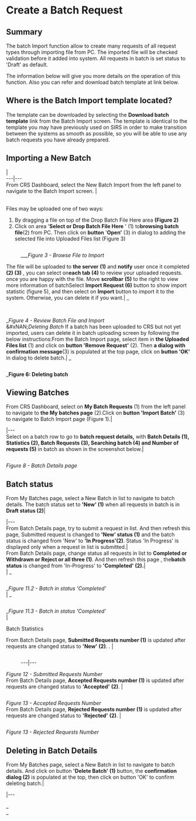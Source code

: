 # Create a Batch Request

## Summary

The batch Import function allow to create many requests of all request types through importing file from PC. The imported file will be checked validation before it added into system. All requests in batch is set status to 'Draft' as default.

The information below will give you more details on the operation of this function. Also you can refer and download batch template at link below.

## Where is the Batch Import template located?

The template can be downloaded by selecting the **Download batch template** link from the Batch Import screen. The template is identical to the template you may have previously used on SIRS in order to make transition between the systems as smooth as possible, so you will be able to use any batch requests you have already prepared.

## Importing a New Batch

|\
\---|---\
From CRS Dashboard, select the New Batch Import from the left panel to navigate to the Batch Import screen. |

\
Files may be uploaded one of two ways:

1. By dragging a file on top of the Drop Batch File Here area **(Figure 2)**
2. Click on area '**Select or Drop Batch File Here** ' (1) to**browsing batch file**(2) from PC. Then click on **button** '**Open'** (3) in dialog to adding the selected file into Uploaded Files list (Figure 3)

<figure><img src="../images/28742991.png" alt=""><figcaption><p>___<em>Figure 3 - Browse File to Import</em></p></figcaption></figure>

The file will be uploaded to **the server** **(1)** and **notify** user once it completed **(2) (3)** , you can select on**each tab (4)** to review your uploaded requests. once you are happy with the file. Move **scrollbar** **(5)** to the right to view more information of batchSelect **Import Request (6)** button to show import statistic (figure 5), and then select on **Import** button to import it to the system. Otherwise, you can delete it if you want.| \_

<figure><img src="../images/29956106.png" alt=""><figcaption></figcaption></figure>

\
\__Figure 4 - Review Batch File and Import_\
&#xNAN;_&#x44;eleting Batch_ If a batch has been uploaded to CRS but not yet imported, users can delete it in batch uploading screen by following the below instructions:From the Batch Import page, select item in **the Uploaded Files list** (1) and click on **button 'Remove Request'** (2). Then **a dialog with confirmation message**(3) is populated at the top page, click on **button 'OK'** in dialog to delete batch.| \_

<figure><img src="../images/29955736.png" alt=""><figcaption></figcaption></figure>

\_**Figure 6: Deleting batch**

## Viewing Batches

From CRS Dashboard, select on **My Batch Requests** (1) from the left panel to navigate to **the My batches page** (2).Click on **button 'Import Batch'** (3) to navigate to Batch Import page (Figure 1)_._|

\|---\
Select on a batch row to go to **batch request details,** with **Batch Details (1), Statistics (2), Batch Requests (3), Searching batch (4) and Number of requests (5)** in batch as shown in the screenshot below.|

<figure><img src="../images/29955080.png" alt=""><figcaption></figcaption></figure>

_Figure 8 - Batch Details page_

## Batch status

From My Batches page, select a New Batch in list to navigate to batch details. The batch status set to **'New' (1)** when all requests in batch is in **Draft status (2)**|

\|---\
From Batch Details page, try to submit a request in list. And then refresh this page, Submitted request is changed to **'New' status (1)** and the batch status is changed from 'New' to **'In Progress'(2)**. Status 'In Progress' is displayed only when a request in list is submitted.|\
From Batch Details page, change status all requests in list to **Completed or Withdrawn or Reject or all three (1)**. And then refresh this page , the**batch status** is changed from 'In-Progress' to **'Completed' (2).**|\
\| \_

<figure><img src="../images/31031497.png" alt=""><figcaption></figcaption></figure>

\__Figure 11.2 - Batch in status 'Completed'_\
\| \_

<figure><img src="../images/31031498.png" alt=""><figcaption></figcaption></figure>

\__Figure 11.3 - Batch in status 'Completed'_\
|

Batch Statistics

From Batch Details page, **Submitted Requests number (1)** is updated after requests are changed status to **'New'** **(2)**. . |

<figure><img src="../images/31031537.png" alt=""><figcaption><p>---|---</p></figcaption></figure>

_Figure 12 - Submitted Requests Number_\
From Batch Details page, **Accepted Requests number (1)** is updated after requests are changed status to **'Accepted'** **(2)**. |

<figure><img src="../images/31031545.png" alt=""><figcaption></figcaption></figure>

_Figure 13 - Accepted Requests Number_\
From Batch Details page, **Rejected Requests number (1)** is updated after requests are changed status to **'Rejected'** **(2)**. |

<figure><img src="../images/31031552.png" alt=""><figcaption></figcaption></figure>

_Figure 13 - Rejected Requests Number_

## Deleting in Batch Details

From My Batches page, select a New Batch in list to navigate to batch details. And click on button **'Delete Batch' (1)** button, the **confirmation dialog (2)** is populated at the top, then click on button 'OK' to confirm deleting batch.|

\|---

\_\
\_
